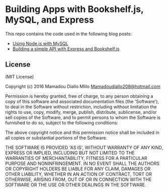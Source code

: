 # Building Apps with Bookshelf.js, MySQL, and Express

This repo contains the code used in the following blog posts:

  - [Using Node.js with MySQL](https://github.com/mysqljs/mysql)
  - [Building a simple API with Express and Bookshelf.js](http://bookshelfjs.org/#examples)


## License

(MIT License)

Copyright (c) 2016 Mamadou Diallo Mlilo <Mamadoudiallo208@hotmail.com>

Permission is hereby granted, free of charge, to any person obtaining a copy of this software and associated documentation files (the 'Software'), to deal in the Software without restriction, including without limitation the rights to use, copy, modify, merge, publish, distribute, sublicense, and/or sell copies of the Software, and to permit persons to whom the Software is furnished to do so, subject to the following conditions:

The above copyright notice and this permission notice shall be included in all copies or substantial portions of the Software.

THE SOFTWARE IS PROVIDED 'AS IS', WITHOUT WARRANTY OF ANY KIND, EXPRESS OR IMPLIED, INCLUDING BUT NOT LIMITED TO THE WARRANTIES OF MERCHANTABILITY, FITNESS FOR A PARTICULAR PURPOSE AND NONINFRINGEMENT. IN NO EVENT SHALL THE AUTHORS OR COPYRIGHT HOLDERS BE LIABLE FOR ANY CLAIM, DAMAGES OR OTHER LIABILITY, WHETHER IN AN ACTION OF CONTRACT, TORT OR OTHERWISE, ARISING FROM, OUT OF OR IN CONNECTION WITH THE SOFTWARE OR THE USE OR OTHER DEALINGS IN THE SOFTWARE.